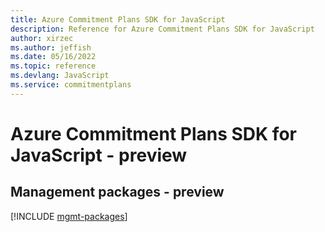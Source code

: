 ```yaml
---
title: Azure Commitment Plans SDK for JavaScript
description: Reference for Azure Commitment Plans SDK for JavaScript
author: xirzec
ms.author: jeffish
ms.date: 05/16/2022
ms.topic: reference
ms.devlang: JavaScript
ms.service: commitmentplans
---
```

# Azure Commitment Plans SDK for JavaScript - preview
## Management packages - preview
[!INCLUDE [mgmt-packages](commitment-plans-mgmt-index.md)]
